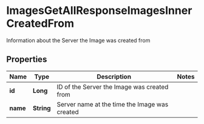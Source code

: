

# ImagesGetAllResponseImagesInnerCreatedFrom

Information about the Server the Image was created from

## Properties

| Name | Type | Description | Notes |
|------------ | ------------- | ------------- | -------------|
|**id** | **Long** | ID of the Server the Image was created from |  |
|**name** | **String** | Server name at the time the Image was created |  |



